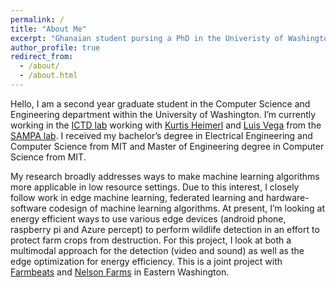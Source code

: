 ```yaml
---
permalink: /
title: "About Me"
excerpt: "Ghanaian student pursing a PhD in the Univeristy of Washington."
author_profile: true
redirect_from: 
  - /about/
  - /about.html
---
```


Hello, I am a second year graduate student in the Computer Science and Engineering department within the University of Washington. I’m currently working in the [ICTD lab](https://ictd.cs.washington.edu) working with [Kurtis Heimerl](https://kurti.sh) and [Luis Vega](https://homes.cs.washington.edu/~vegaluis/) from the [SAMPA lab](https://sampa.cs.washington.edu/new/index.html). I received my bachelor’s degree in Electrical Engineering and Computer Science from MIT and Master of Engineering degree in Computer Science from MIT.

My research broadly addresses ways to make machine learning algorithms more applicable in low resource settings. Due to this interest, I closely follow work in edge machine learning, federated learning and hardware-software codesign of machine learning algorithms. At present, I’m looking at energy efficient ways to use various edge devices (android phone, raspberry pi and Azure percept) to perform wildlife detection in an effort to protect farm crops from destruction. For this project, I look at both a multimodal approach for the detection (video and sound) as well as the edge optimization for energy efficiency. This is a joint project with [Farmbeats](https://www.microsoft.com/en-us/research/project/farmbeats-iot-agriculture/) and [Nelson Farms](https://www.facebook.com/farmingtherollinghills/) in Eastern Washington.
